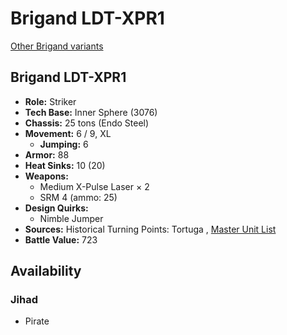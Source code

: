 # Brigand LDT-XPR1 

[Other Brigand variants](../brigand.md) 

## Brigand LDT-XPR1 

- **Role:** Striker 
- **Tech Base:** Inner Sphere (3076) 
- **Chassis:** 25 tons (Endo Steel) 
- **Movement:** 6 / 9, XL 
  - **Jumping:** 6 
- **Armor:** 88 
- **Heat Sinks:** 10 (20) 
- **Weapons:** 
  - Medium X-Pulse Laser × 2 
  - SRM 4 (ammo: 25) 
- **Design Quirks:** 
  - Nimble Jumper 
- **Sources:** Historical Turning Points: Tortuga , [Master Unit List](http://masterunitlist.info/Unit/Details/7313) 
- **Battle Value:** 723 

## Availability 

### Jihad 

- Pirate 

